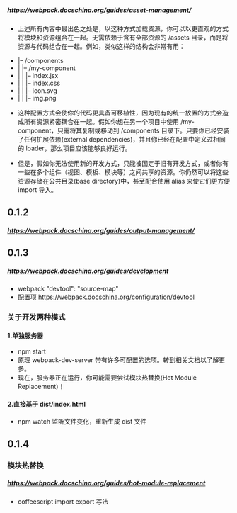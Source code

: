 ##### https://webpack.docschina.org/guides/asset-management/

* 上述所有内容中最出色之处是，以这种方式加载资源，你可以以更直观的方式将模块和资源组合在一起。无需依赖于含有全部资源的 /assets 目录，而是将资源与代码组合在一起。例如，类似这样的结构会非常有用：
+ |– /components
+ |  |– /my-component
+ |  |  |– index.jsx
+ |  |  |– index.css
+ |  |  |– icon.svg
+ |  |  |– img.png

* 这种配置方式会使你的代码更具备可移植性，因为现有的统一放置的方式会造成所有资源紧密耦合在一起。假如你想在另一个项目中使用 /my-component，只需将其复制或移动到 /components 目录下。只要你已经安装了任何扩展依赖(external dependencies)，并且你已经在配置中定义过相同的 loader，那么项目应该能够良好运行。
  
*  但是，假如你无法使用新的开发方式，只能被固定于旧有开发方式，或者你有一些在多个组件（视图、模板、模块等）之间共享的资源。你仍然可以将这些资源存储在公共目录(base directory)中，甚至配合使用 alias 来使它们更方便 import 导入。

## 0.1.2
##### https://webpack.docschina.org/guides/output-management/


## 0.1.3
##### https://webpack.docschina.org/guides/development
* webpack "devtool": "source-map" 
* 配置项 https://webpack.docschina.org/configuration/devtool
### 关于开发两种模式
#### 1.单独服务器 
* npm start 
* 原理 webpack-dev-server 带有许多可配置的选项。转到相关文档以了解更多。
* 现在，服务器正在运行，你可能需要尝试模块热替换(Hot Module Replacement)！
#### 2.直接基于 dist/index.html
* npm watch  监听文件变化，重新生成 dist 文件

## 0.1.4 
### 模块热替换
##### https://webpack.docschina.org/guides/hot-module-replacement
* coffeescript import export 写法



